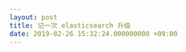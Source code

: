 ```yaml
---
layout: post
title: 记一次 elasticsearch 升级
date: 2019-02-26 15:32:24.000000000 +09:00
---
```


<!-- 
## 背景

最近在做私有化部署项目时，由于该项目涉及多个子系统，为避免客户维护多个版本的中间件，所以需要统一中间件的版本，elasticsearch（以下简称es）就是其中之一，项目需要将 es 升级到 6.x，我所负责的子系统由于之前使用的是 2.1.2 版本的集群，因为两个主要版本升级（2.x到5.x到6.x），导致无法直接迁移数据，踩了不少的坑，因此将升级迁移过程做了以下总结，希望给需要的同学提供一点帮助。

## 升级集群

事实上，升级集群并不需要我们做什么，因为我们采用的方式是新建一个高版本集群，而且集群部署是运维同学负责的，我们只需要提供集群的大致配置即可。

## 数据迁移

由于原集群是应用于线上业务，里面已经有了生产数据，所以只升级集群是不够的，我们还需要迁移数据。而运维同学暂时不支持数据迁移服务，需要我们自己迁移。那么问题来了，如何把 2.x 的数据迁移到 6.x 呢，下面跟大家聊一下我的数据迁移之路。

运维同学提供了两个方案，重新灌数据和从原集群读取数据写入新集群，灌数据于我们并不适用，因为业务数据并不是固定的。然后就是读取数据写入新集群，这种方法因为需要写代码，这样就需要时间了，然后我就想有没有其他办法实现呢？

升级迁移数据，这是一个经常会遇到的场景，并不是一个特殊需求，普遍需要的东西，用户量也会很大，也就会有相应的方案或工具产生以提高效率。于是，我便上网搜索，网上提到了很多的工具，[Elasticsearch史上最全最常用工具清单](https://www.itcodemonkey.com/article/5265.html)、[ElasticSearch集群迁移和升级总结](http://tech.lede.com/2017/10/24/rd/server/ElasticSearch_migration_upgrade/) 等文章都多次提到了比较常用的三个工具Elasticsearch-migration、Elasticsearch-Exporter 和 Elasticsearch-dump，然而，看过这些工具的介绍才发现，这些工具近来没怎么更新，也许已经趋于稳定，但是并不支持直接从 2.x 将数据迁移到 6.x。如果有同学的需求只是升级到 5.x 可以尝试使用这几个工具。

已有工具不能用，再想其他办法。官方总是比其他人的文章值得信任，毕竟现在网上很多文章都是不验证就直接转载，很多时候照着网友的总结做了很久结果发现是有问题的，这时候就很郁闷了，所以先去官方看看有没有相应的方法。
[官方论坛提供的方案](https://discuss.elastic.co/t/migration-from-es2-1-to-es6-4/152600)，该方案是 es 团队成员提供的，里面提到了两种方法，
- 先升级到最新的 5.x版本，在 5.x 正常运行后，从 5.x 升级到 6.x；
- 并行运行两个集群，将索引逐个切换到新集群。

第一个方法由于我们升级方式是新建集群，所以不适用，第二个方法使用双写方式，业务数据同时写入两个集群，考虑到索引过期时间，该方案周期相对较长，打算先试试其他办法。

回到了最初运维的方案，读取原集群数据写入新集群，虽然有一定工作量，但是感觉应该不需要太久。说干就干，然而是我估计太乐观，程序写好了，也跑起来了，一部分数据已经写入了新集群，突然 `no alive nodes found in your cluster`，这是个什么情况，看看页面工具，可以查询，怎么就在程序里不行里呢，查了好久没有找到解决方案，已经耗时两天了，而这个迁移工具对目前来说也就用于两个地方，考虑到投入产出比，再加上经过沟通，使用双写方案虽然周期较长但也勉强可以接受，所以最终决定使用双写方案，自己实现工具的方法夭折了。后来用了 go 的官方库，发现一个 close 方法，考虑可能是连接过于频繁导致的。

虽然最终选择了双写方案，但是这个方案感觉并不好，所以我也没有放弃，业余时间我依旧在找其他办法，在我搜索的过程中，我发现了一个词经常出现，`reindex`，后来突然想着在官方文档里搜一下这个词，然后我就发现了[使用远程的 reindex 可以将 5.6 之前的集群迁移到 6.x 而不会中断服务](https://www.elastic.co/guide/en/elasticsearch/reference/current/reindex-upgrade-remote.html)，这个方法需要修改集群配置，即在`elasticsearch.yml` 将原集群加入白名单，由于运维不支持修改配置，所以暂时没有尝试。

## 总结

这是一次 es 升级实践的经验，这也是一次解决问题步骤的分析，这也是寻找更优方案的努力。虽然我尝试的方案失败了，但也许你有其他的思路或想法，欢迎一起讨论。
 -->
